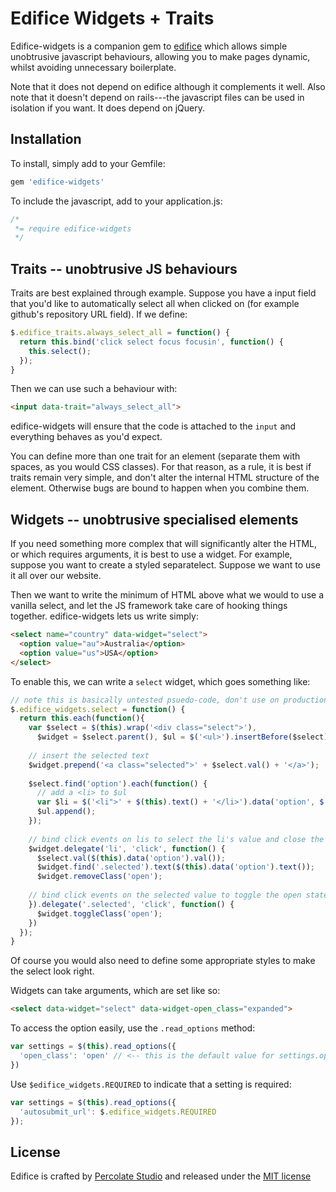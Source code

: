 Edifice Widgets + Traits
========================

Edifice-widgets is a companion gem to [edifice](/tmeasday/edifice) which allows simple unobtrusive javascript behaviours, allowing you to make pages dynamic, whilst avoiding unnecessary boilerplate.

Note that it does not depend on edifice although it complements it well. Also note that it doesn't depend on rails---the javascript files can be used in isolation if you want. It does depend on jQuery.

Installation
------------

To install, simply add to your Gemfile:

```ruby
gem 'edifice-widgets'
```


To include the javascript, add to your application.js:

```js
/*
 *= require edifice-widgets
 */
```

Traits -- unobtrusive JS behaviours
-----------------------------------

Traits are best explained through example. Suppose you have a input field that you'd like to automatically select all when clicked on (for example github's repository URL field). If we define:

```javascript
$.edifice_traits.always_select_all = function() {
  return this.bind('click select focus focusin', function() {
    this.select();
  });
}
```

Then we can use such a behaviour with:

```html
<input data-trait="always_select_all">
```

edifice-widgets will ensure that the code is attached to the `input` and everything behaves as you'd expect.

You can define more than one trait for an element (separate them with spaces, as you would CSS classes). For that reason, as a rule, it is best if traits remain very simple, and don't alter the internal HTML structure of the element. Otherwise bugs are bound to happen when you combine them.

Widgets -- unobtrusive specialised elements
-------------------------------------------

If you need something more complex that will significantly alter the HTML, or which requires arguments, it is best to use a widget. For example, suppose you want to create a styled separatelect. Suppose we want to use it all over our website.

Then we want to write the minimum of HTML above what we would to use a vanilla select, and let the JS framework take care of hooking things together. edifice-widgets lets us write simply:

```html
<select name="country" data-widget="select">
  <option value="au">Australia</option>
  <option value="us">USA</option>
</select>
```

To enable this, we can write a `select` widget, which goes something like:

```js
// note this is basically untested psuedo-code, don't use on production please
$.edifice_widgets.select = function() {
  return this.each(function(){
    var $select = $(this).wrap('<div class="select">'),
      $widget = $select.parent(), $ul = $('<ul>').insertBefore($select);
    
    // insert the selected text
    $widget.prepend('<a class="selected">' + $select.val() + '</a>');
    
    $select.find('option').each(function() {
      // add a <li> to $ul
      var $li = $('<li">' + $(this).text() + '</li>').data('option', $(this));
      $ul.append();
    });
    
    // bind click events on lis to select the li's value and close the select widget
    $widget.delegate('li', 'click', function() {
      $select.val($(this).data('option').val());
      $widget.find('.selected').text($(this).data('option').text());
      $widget.removeClass('open');
      
    // bind click events on the selected value to toggle the open state
    }).delegate('.selected', 'click', function() {
      $widget.toggleClass('open');
    })
  });
}
```

Of course you would also need to define some appropriate styles to make the select look right.

Widgets can take arguments, which are set like so:

```html
<select data-widget="select" data-widget-open_class="expanded">
```

To access the option easily, use the `.read_options` method:

```js
var settings = $(this).read_options({
  'open_class': 'open' // <-- this is the default value for settings.open_class
})
```

Use `$edifice_widgets.REQUIRED` to indicate that a setting is required:

```js
var settings = $(this).read_options({
  'autosubmit_url': $.edifice_widgets.REQUIRED
});
```


License
-------

Edifice is crafted by [Percolate Studio](http://percolatestudio.com) and released under the [MIT license](www.opensource.org/licenses/MIT)

